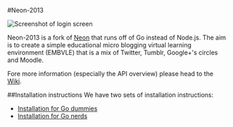 #Neon-2013

![Screenshot of login screen](https://raw.github.com/programmingthomas/neon-2013/master/screenshots/login.png "Screenshot of login screen")

Neon-2013 is a fork of [Neon](http://github.com/TDimaline/neon) that runs off of Go instead of Node.js. The aim is to create a simple educational micro blogging virtual learning environment (EMBVLE) that is a mix of Twitter, Tumblr, Google+'s circles and Moodle.

Fore more information (especially the API overview) please head to the [Wiki](http://github.com/ProgrammingThomas/neon-2013/wiki).

##Installation instructions
We have two sets of installation instructions:

* [Installation for Go dummies](http://github.com/programmingthomas/neon-2013/wiki/Installation-for-Go-dummies)
* [Installation for Go nerds](http://github.com/programmingthomas/neon-2013/wiki/Installation-for-Go-nerds)
